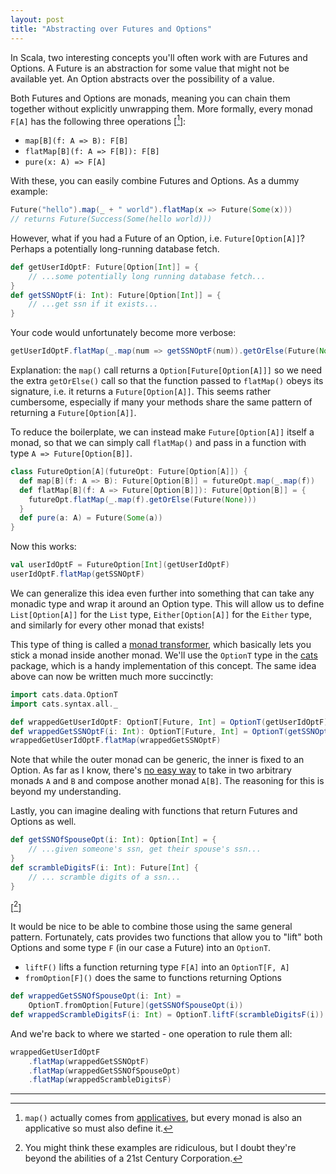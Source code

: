 ```yaml
---
layout: post
title: "Abstracting over Futures and Options"
---
```


In Scala, two interesting concepts you'll often work with are Futures and Options.
A Future is an abstraction for some value that might not be available yet.
An Option abstracts over the possibility of a value.

Both Futures and Options are monads, meaning you can chain them together without explicitly unwrapping them.
More formally, every monad `F[A]` has the following three operations [[^1]]:
- `map[B](f: A => B): F[B]`
- `flatMap[B](f: A => F[B]): F[B]`
- `pure(x: A) => F[A]`

With these, you can easily combine Futures and Options.
As a dummy example:
```scala
Future("hello").map(_ + " world").flatMap(x => Future(Some(x)))
// returns Future(Success(Some(hello world)))
```

However, what if you had a Future of an Option, i.e. `Future[Option[A]]`?
Perhaps a potentially long-running database fetch.

```scala
def getUserIdOptF: Future[Option[Int]] = {
    // ...some potentially long running database fetch...
}
def getSSNOptF(i: Int): Future[Option[Int]] = {
    // ...get ssn if it exists...
}
```

Your code would unfortunately become more verbose:
```scala
getUserIdOptF.flatMap(_.map(num => getSSNOptF(num)).getOrElse(Future(None)))
```

Explanation: the `map()` call returns a `Option[Future[Option[A]]]` so we need the extra `getOrElse()` call so that the function passed to `flatMap()` obeys its signature, i.e. it returns a `Future[Option[A]]`.
This seems rather cumbersome, especially if many your methods share the same pattern of returning a `Future[Option[A]]`.

To reduce the boilerplate, we can instead make `Future[Option[A]]` itself a monad, so that we can simply call `flatMap()` and pass in a function with type `A => Future[Option[B]]`.

```scala
class FutureOption[A](futureOpt: Future[Option[A]]) {
  def map[B](f: A => B): Future[Option[B]] = futureOpt.map(_.map(f))
  def flatMap[B](f: A => Future[Option[B]]): Future[Option[B]] = {
    futureOpt.flatMap(_.map(f).getOrElse(Future(None)))
  }
  def pure(a: A) = Future(Some(a))
}
```

Now this works:
```scala
val userIdOptF = FutureOption[Int](getUserIdOptF)
userIdOptF.flatMap(getSSNOptF)
```

We can generalize this idea even further into something that can take any monadic type and wrap it around an Option type.
This will allow us to define `List[Option[A]]` for the `List` type, `Either[Option[A]]` for the `Either` type, and similarly for every other monad that exists!

This type of thing is called a [monad transformer](https://en.wikipedia.org/wiki/Monad_transformer), which basically lets you stick a monad inside another monad.
We'll use the `OptionT` type in the [cats](https://typelevel.org/cats/datatypes/optiont.html) package, which is a handy implementation of this concept.
The same idea above can now be written much more succinctly:

```scala
import cats.data.OptionT
import cats.syntax.all._

def wrappedGetUserIdOptF: OptionT[Future, Int] = OptionT(getUserIdOptF)
def wrappedGetSSNOptF(i: Int): OptionT[Future, Int] = OptionT(getSSNOptF(i))
wrappedGetUserIdOptF.flatMap(wrappedGetSSNOptF)
```
Note that while the outer monad can be generic, the inner is fixed to an Option.
As far as I know, there's [no easy way](https://www.reddit.com/r/haskell/comments/111y0vy/monads_doesnt_compose_well_why/) to take in two arbitrary monads `A` and `B` and compose another monad `A[B]`.
The reasoning for this is beyond my understanding.

Lastly, you can imagine dealing with functions that return Futures and Options as well.
```scala
def getSSNOfSpouseOpt(i: Int): Option[Int] = {
    // ...given someone's ssn, get their spouse's ssn...
}
def scrambleDigitsF(i: Int): Future[Int] {
    // ... scramble digits of a ssn...
}
```
[[^2]]

It would be nice to be able to combine those using the same general pattern.
Fortunately, cats provides two functions that allow you to "lift" both Options and some type `F` (in our case a Future) into an `OptionT`.

- `liftF()` lifts a function returning type `F[A]` into an `OptionT[F, A]`
- `fromOption[F]()` does the same to functions returning Options

```scala
def wrappedGetSSNOfSpouseOpt(i: Int) =
    OptionT.fromOption[Future](getSSNOfSpouseOpt(i))
def wrappedScrambleDigitsF(i: Int) = OptionT.liftF(scrambleDigitsF(i))
```

And we're back to where we started - one operation to rule them all:
```scala
wrappedGetUserIdOptF
    .flatMap(wrappedGetSSNOptF)
    .flatMap(wrappedGetSSNOfSpouseOpt)
    .flatMap(wrappedScrambleDigitsF)
```

---
[^1]: `map()` actually comes from [applicatives](https://en.wikipedia.org/wiki/Applicative_functor#Definition), but every monad is also an applicative so must also define it.
[^2]: You might think these examples are ridiculous, but I doubt they're beyond the abilities of a 21st Century Corporation.

